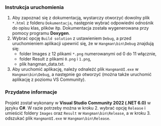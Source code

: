 ### Instrukcja uruchomienia

1. Aby zapoznać się z dokumentacją, wystarczy otworzyć dowolny plik ``*.html`` z folderu ``Dokumentacja``, następnie wybrać odpowiedni odnośnik do opisu klas, plików itp. Dokumentacja została wygenerowana przy pomocy programu **Doxygen**.
2. Wybrać opcję ``Build solution`` z ustawieniem ``Debug``, a przed uruchomieniem aplikacji upewnić się, że w ``Hangman\bin\Debug`` znajdują się:
    - folder Images z 12 plikami ``*.png`` numerowanymi od 0 do 11 włącznie,
    - folder Result z plikami ``0.png`` i ``1.png``,
    - plik hangman_data.txt.
3. Aby uruchomić aplikację, należy odnaleźć plik ``HangmanUI.exe`` w ``Hangman\bin\Debug``, a następnie go otworzyć (można także uruchomić aplikację z poziomu VS Community).

### Przydatne informacje

Projekt został wykonany w **Visual Studio Community 2022 (.NET 6.0)** w języku **C#**. W razie potrzeby można w kroku 2. wybrać opcję ``Release`` i umieścić foldery ``Images`` oraz ``Result`` w ``Hangman\bin\Release``, a w kroku 3. odszukać plik ``HangmanUI.exe`` w ``Hangman\bin\Release``.